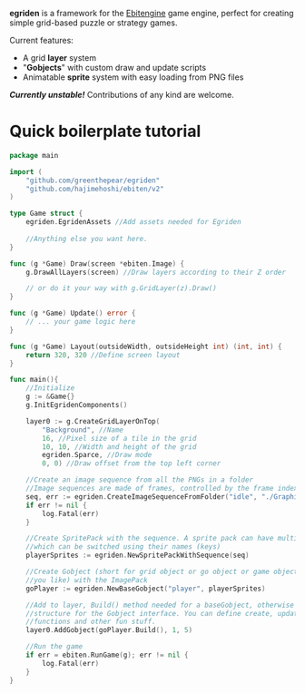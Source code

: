 **egriden** is a framework for the [Ebitengine](https://ebitengine.org/) game engine, perfect for creating simple grid-based puzzle or strategy games.

Current features:
- A grid **layer** system
- "**Gobjects**" with custom draw and update scripts
- Animatable **sprite** system with easy loading from PNG files

***Currently unstable!*** Contributions of any kind are welcome.

# Quick boilerplate tutorial

```go
package main

import (
    "github.com/greenthepear/egriden"
    "github.com/hajimehoshi/ebiten/v2"
)

type Game struct {
    egriden.EgridenAssets //Add assets needed for Egriden
    
    //Anything else you want here.
}

func (g *Game) Draw(screen *ebiten.Image) {
    g.DrawAllLayers(screen) //Draw layers according to their Z order

    // or do it your way with g.GridLayer(z).Draw()
}

func (g *Game) Update() error {
    // ... your game logic here
}

func (g *Game) Layout(outsideWidth, outsideHeight int) (int, int) {
    return 320, 320 //Define screen layout
}

func main(){
    //Initialize
    g := &Game{}
	g.InitEgridenComponents()

    layer0 := g.CreateGridLayerOnTop(
        "Background", //Name
        16, //Pixel size of a tile in the grid
        10, 10, //Width and height of the grid
        egriden.Sparce, //Draw mode
        0, 0) //Draw offset from the top left corner

    //Create an image sequence from all the PNGs in a folder
    //Image sequences are made of frames, controlled by the frame index
    seq, err := egriden.CreateImageSequenceFromFolder("idle", "./Graphics/player/idle/")
    if err != nil {
        log.Fatal(err)
    }

    //Create SpritePack with the sequence. A sprite pack can have multiple sequences,
    //which can be switched using their names (keys)
    playerSprites := egriden.NewSpritePackWithSequence(seq)

    //Create Gobject (short for grid object or go object or game object or whatever
    //you like) with the ImagePack
    goPlayer := egriden.NewBaseGobject("player", playerSprites)

    //Add to layer, Build() method needed for a baseGobject, otherwise create your own
    //structure for the Gobject interface. You can define create, update, draw
    //functions and other fun stuff.
    layer0.AddGobject(goPlayer.Build(), 1, 5)

    //Run the game
    if err = ebiten.RunGame(g); err != nil {
        log.Fatal(err)
    }
}
```